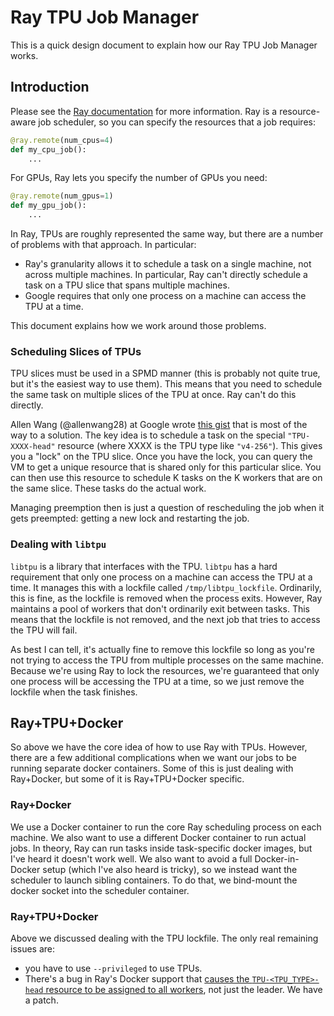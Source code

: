 # Ray TPU Job Manager

This is a quick design document to explain how our Ray TPU Job Manager works.

## Introduction

Please see the [Ray documentation](https://docs.ray.io/en/latest/index.html) for more information.
Ray is a resource-aware job scheduler, so you can specify the resources that a job requires:

```python
@ray.remote(num_cpus=4)
def my_cpu_job():
    ...
```

For GPUs, Ray lets you specify the number of GPUs you need:

```python
@ray.remote(num_gpus=1)
def my_gpu_job():
    ...
```

In Ray, TPUs are roughly represented the same way, but there are a number of problems with that approach.
In particular:

* Ray's granularity allows it to schedule a task on a single machine, not across multiple machines. In particular,
Ray can't directly schedule a task on a TPU slice that spans multiple machines.
* Google requires that only one process on a machine can access the TPU at a time.

This document explains how we work around those problems.

### Scheduling Slices of TPUs

TPU slices must be used in a SPMD manner (this is probably not quite true, but it's the easiest way to use them).
This means that you need to schedule the same task on multiple slices of the TPU at once. Ray can't do this directly.

Allen Wang (@allenwang28) at Google wrote [this gist](https://gist.github.com/allenwang28/e3400b9e9212b50aa1cda55ebeccea60#file-ray_tpu_task-py)
that is most of the way to a solution. The key idea is to schedule a task on the special `"TPU-XXXX-head"` resource
(where XXXX is the TPU type like `"v4-256"`). This gives you a "lock" on the TPU slice. Once you have the lock, you can
query the VM to get a unique resource that is shared only for this particular slice. You can then use this resource to
schedule K tasks on the K workers that are on the same slice. These tasks do the actual work.

Managing preemption then is just a question of rescheduling the job when it gets preempted: getting a new lock and
restarting the job.

### Dealing with `libtpu`

`libtpu` is a library that interfaces with the TPU. `libtpu` has a hard requirement that only one process on a machine
can access the TPU at a time. It manages this with a lockfile called `/tmp/libtpu_lockfile`. Ordinarily, this is fine,
as the lockfile is removed when the process exits. However, Ray maintains a pool of workers that don't ordinarily exit
between tasks. This means that the lockfile is not removed, and the next job that tries to access the TPU will fail.

As best I can tell, it's actually fine to remove this lockfile so long as you're not trying to access the TPU from
multiple processes on the same machine. Because we're using Ray to lock the resources, we're guaranteed that only one
process will be accessing the TPU at a time, so we just remove the lockfile when the task finishes.

## Ray+TPU+Docker

So above we have the core idea of how to use Ray with TPUs. However, there are a few additional complications when
we want our jobs to be running separate docker containers. Some of this is just dealing with Ray+Docker, but some of it
is Ray+TPU+Docker specific.

### Ray+Docker

We use a Docker container to run the core Ray scheduling process on each machine. We also want to use a different
Docker container to run actual jobs. In theory, Ray can run tasks inside task-specific docker images, but I've heard it
doesn't work well. We also want to avoid a full Docker-in-Docker setup (which I've also heard is tricky), so we
instead want the scheduler to launch sibling containers. To do that, we bind-mount the docker socket into the
scheduler container.

### Ray+TPU+Docker

Above we discussed dealing with the TPU lockfile. The only real remaining issues are:

* you have to use `--privileged` to use TPUs.
* There's a bug in Ray's Docker support that [causes the `TPU-<TPU_TYPE>-head` resource to be assigned to all workers](https://github.com/ray-project/ray/pull/47777), not just
the leader. We have a patch.
